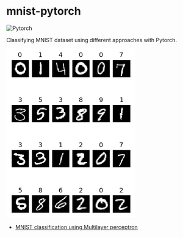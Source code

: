 # mnist-pytorch

![Pytorch](https://pytorch.org/assets/images/pytorch-logo.png)

Classifying MNIST dataset using different approaches with Pytorch. 


![MNIST](https://raw.githubusercontent.com/jkotra/mnist-keras/master/mnist.png)


* [MNIST classification using Multilayer perceptron](https://github.com/jkotra/mnist-pytorch/blob/master/MNIST_Pytorch_MLP.ipynb)
